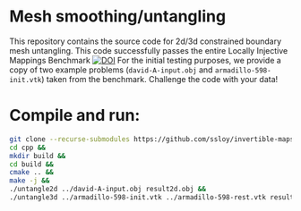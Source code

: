 # Mesh smoothing/untangling

This repository contains the source code for 2d/3d constrained boundary mesh untangling.
This code successfully passes the entire Locally Injective Mappings Benchmark [![DOI](https://zenodo.org/badge/DOI/10.5281/zenodo.3827969.svg)](https://doi.org/10.5281/zenodo.3827969)
For the initial testing purposes, we provide a copy of two example problems (`david-A-input.obj` and `armadillo-598-init.vtk`) taken from the benchmark.
Challenge the code with your data!

# Compile and run:
```sh
git clone --recurse-submodules https://github.com/ssloy/invertible-maps &&
cd cpp &&
mkdir build &&
cd build &&
cmake .. &&
make -j &&
./untangle2d ../david-A-input.obj result2d.obj &&
./untangle3d ../armadillo-598-init.vtk ../armadillo-598-rest.vtk result3d.vtk
```

